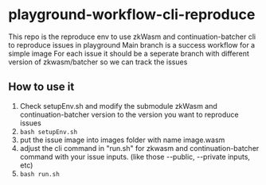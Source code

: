 # playground-workflow-cli-reproduce
This repo is the reproduce env to use zkWasm and continuation-batcher cli to reproduce issues in playground
Main branch is a success workflow for a simple image
For each issue it should be a seperate branch with different version of zkwasm/batcher so we can track the issues

## How to use it
1. Check setupEnv.sh and modify the submodule zkWasm and continuation-batcher version to the version you want to reproduce issues
2. `bash setupEnv.sh`
3. put the issue image into images folder with name image.wasm
4. adjust the cli command in "run.sh" for zkwasm and continuation-batcher command with your issue inputs. (like those --public, --private inputs, etc)
5. `bash run.sh`

